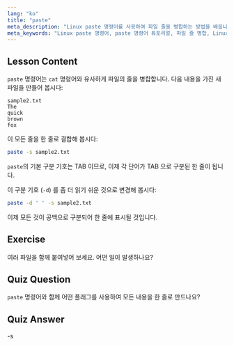 ```yaml
---
lang: "ko"
title: "paste"
meta_description: "Linux paste 명령어를 사용하여 파일 줄을 병합하는 방법을 배웁니다. 이 필수 Linux 명령어 튜토리얼을 통해 구분 기호를 알아보고 파일을 결합하세요."
meta_keywords: "Linux paste 명령어, paste 명령어 튜토리얼, 파일 줄 병합, Linux 명령어, 초보자 Linux, Linux 가이드"
---
```


## Lesson Content

`paste` 명령어는 `cat` 명령어와 유사하게 파일의 줄을 병합합니다. 다음 내용을 가진 새 파일을 만들어 봅시다:

```
sample2.txt
The
quick
brown
fox
```

이 모든 줄을 한 줄로 결합해 봅시다:

```bash
paste -s sample2.txt
```

`paste`의 기본 구분 기호는 TAB 이므로, 이제 각 단어가 TAB 으로 구분된 한 줄이 됩니다.

이 구분 기호 (`-d`) 를 좀 더 읽기 쉬운 것으로 변경해 봅시다:

```bash
paste -d ' ' -s sample2.txt
```

이제 모든 것이 공백으로 구분되어 한 줄에 표시될 것입니다.

## Exercise

여러 파일을 함께 붙여넣어 보세요. 어떤 일이 발생하나요?

## Quiz Question

`paste` 명령어와 함께 어떤 플래그를 사용하여 모든 내용을 한 줄로 만드나요?

## Quiz Answer

-s
